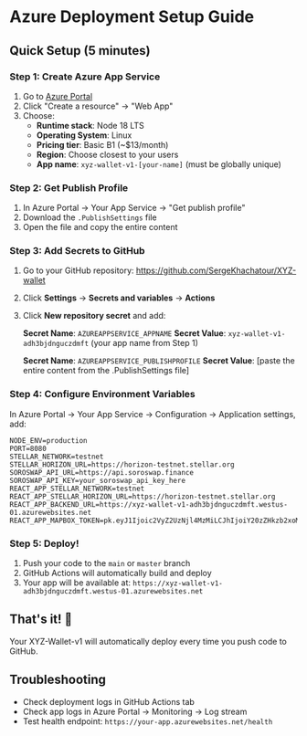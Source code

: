 # Azure Deployment Setup Guide

## Quick Setup (5 minutes)

### Step 1: Create Azure App Service
1. Go to [Azure Portal](https://portal.azure.com)
2. Click "Create a resource" → "Web App"
3. Choose:
   - **Runtime stack**: Node 18 LTS
   - **Operating System**: Linux
   - **Pricing tier**: Basic B1 (~$13/month)
   - **Region**: Choose closest to your users
   - **App name**: `xyz-wallet-v1-[your-name]` (must be globally unique)

### Step 2: Get Publish Profile
1. In Azure Portal → Your App Service → "Get publish profile"
2. Download the `.PublishSettings` file
3. Open the file and copy the entire content

### Step 3: Add Secrets to GitHub
1. Go to your GitHub repository: https://github.com/SergeKhachatour/XYZ-wallet
2. Click **Settings** → **Secrets and variables** → **Actions**
3. Click **New repository secret** and add:

   **Secret Name**: `AZUREAPPSERVICE_APPNAME`
   **Secret Value**: `xyz-wallet-v1-adh3bjdnguczdmft` (your app name from Step 1)

   **Secret Name**: `AZUREAPPSERVICE_PUBLISHPROFILE`
   **Secret Value**: [paste the entire content from the .PublishSettings file]

### Step 4: Configure Environment Variables
In Azure Portal → Your App Service → Configuration → Application settings, add:

```
NODE_ENV=production
PORT=8080
STELLAR_NETWORK=testnet
STELLAR_HORIZON_URL=https://horizon-testnet.stellar.org
SOROSWAP_API_URL=https://api.soroswap.finance
SOROSWAP_API_KEY=your_soroswap_api_key_here
REACT_APP_STELLAR_NETWORK=testnet
REACT_APP_STELLAR_HORIZON_URL=https://horizon-testnet.stellar.org
REACT_APP_BACKEND_URL=https://xyz-wallet-v1-adh3bjdnguczdmft.westus-01.azurewebsites.net
REACT_APP_MAPBOX_TOKEN=pk.eyJ1Ijoic2VyZ2UzNjl4MzMiLCJhIjoiY20zZHkzb2xoMDA0eTJxcHU4MTNoYjNlaCJ9.Xl6OxzF9td1IgTTeUp526w
```

### Step 5: Deploy!
1. Push your code to the `main` or `master` branch
2. GitHub Actions will automatically build and deploy
3. Your app will be available at: `https://xyz-wallet-v1-adh3bjdnguczdmft.westus-01.azurewebsites.net`

## That's it! 🎉

Your XYZ-Wallet-v1 will automatically deploy every time you push code to GitHub.

## Troubleshooting
- Check deployment logs in GitHub Actions tab
- Check app logs in Azure Portal → Monitoring → Log stream
- Test health endpoint: `https://your-app.azurewebsites.net/health`
